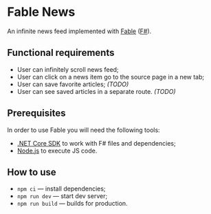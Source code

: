 # Fable News

An infinite news feed implemented with [Fable](https://fable.io) ([F#](https://fsharp.org)).

## Functional requirements

- User can infinitely scroll news feed;
- User can click on a news item go to the source page in a new tab;
- User can save favorite articles; _(TODO)_
- User can see saved articles in a separate route. _(TODO)_

## Prerequisites

In order to use Fable you will need the following tools:

- [.NET Core SDK](https://dotnet.microsoft.com/) to work with F# files and dependencies;
- [Node.js](https://nodejs.org/) to execute JS code.

## How to use

- `npm ci` — install dependencies;
- `npm run dev` — start dev server;
- `npm run build` — builds for production.